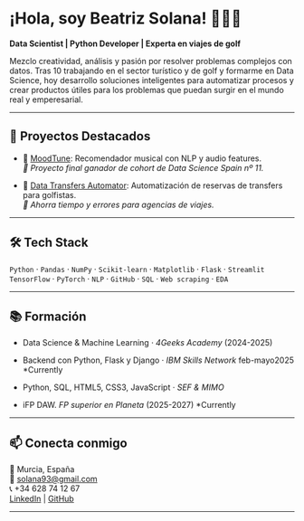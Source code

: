 # ¡Hola, soy Beatriz Solana! 👩‍💻✨

**Data Scientist | Python Developer | Experta en viajes de golf**

Mezclo creatividad, análisis y pasión por resolver problemas complejos con datos. Tras 10 trabajando en el sector turístico y de golf y formarme en Data Science, hoy desarrollo soluciones inteligentes para automatizar procesos y crear productos útiles para los problemas que puedan surgir en el mundo real y emperesarial.

---

## 🚀 Proyectos Destacados

- 🎵 [MoodTune](https://github.com/mezcolantriz/MoodTune): Recomendador musical con NLP y audio features.  
  _🧠 Proyecto final ganador de cohort de Data Science Spain nº 11._

- 🚌 [Data Transfers Automator](https://github.com/mezcolantriz): Automatización de reservas de transfers para golfistas.  
  _📍 Ahorra tiempo y errores para agencias de viajes._

---

## 🛠 Tech Stack

`Python` · `Pandas` · `NumPy` · `Scikit-learn` · `Matplotlib` · `Flask` · `Streamlit`  
`TensorFlow` · `PyTorch` · `NLP` · `GitHub` · `SQL` · `Web scraping` · `EDA`

---

## 📚 Formación

- Data Science & Machine Learning · *4Geeks Academy* (2024-2025)  
- Backend con Python, Flask y Django · *IBM Skills Network* feb-mayo2025 *Currently
- Python, SQL, HTML5, CSS3, JavaScript · *SEF & MIMO*

- iFP DAW. *FP superior en Planeta* (2025-2027) *Currently

---

## 📫 Conecta conmigo

📍 Murcia, España  
📧 solana93@gmail.com  
📞 +34 628 74 12 67  
[LinkedIn](https://www.linkedin.com/in/beatriz-solana) | [GitHub](https://github.com/mezcolantriz)

---


